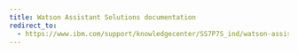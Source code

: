```yaml
---
title: Watson Assistant Solutions documentation
redirect_to:
  - https://www.ibm.com/support/knowledgecenter/SS7P7S_ind/watson-assistant-solutions/understand-service/understand-service-intro_ind.html
---
```

